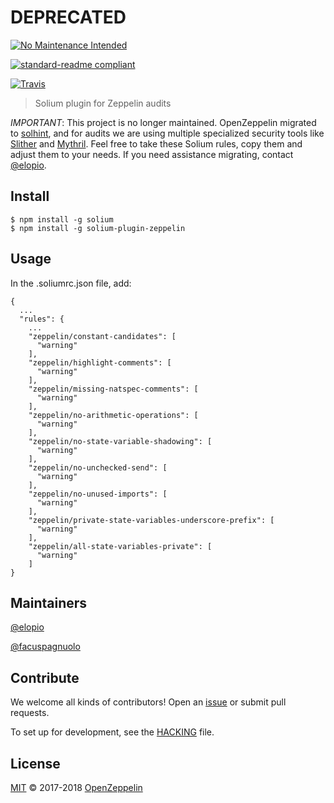 # DEPRECATED

[![No Maintenance Intended](http://unmaintained.tech/badge.svg)](http://unmaintained.tech/)

[![standard-readme compliant](https://img.shields.io/badge/readme%20style-standard-brightgreen.svg?style=flat-square)](https://github.com/RichardLitt/standard-readme)

[![Travis](https://img.shields.io/travis/OpenZeppelin/solium-plugin-zeppelin.svg?style=flat-square&branch=master)](https://travis-ci.org/OpenZeppelin/solium-plugin-zeppelin)

> Solium plugin for Zeppelin audits

*IMPORTANT*: This project is no longer maintained. OpenZeppelin migrated to [solhint](https://github.com/OpenZeppelin/openzeppelin-solidity/issues/508), and for audits we are using multiple specialized security tools like [Slither](https://github.com/trailofbits/slither) and [Mythril](https://github.com/ConsenSys/mythril-classic). Feel free to take these Solium rules, copy them and adjust them to your needs. If you need assistance migrating, contact [@elopio](https://github.com/elopio).

## Install

```
$ npm install -g solium
$ npm install -g solium-plugin-zeppelin
```

## Usage

In the .soliumrc.json file, add:

    {
      ...
      "rules": {
        ...
        "zeppelin/constant-candidates": [
          "warning"
        ],
        "zeppelin/highlight-comments": [
          "warning"
        ],
        "zeppelin/missing-natspec-comments": [
          "warning"
        ],
        "zeppelin/no-arithmetic-operations": [
          "warning"
        ],
        "zeppelin/no-state-variable-shadowing": [
          "warning"
        ],
        "zeppelin/no-unchecked-send": [
          "warning"
        ],
        "zeppelin/no-unused-imports": [
          "warning"
        ],
        "zeppelin/private-state-variables-underscore-prefix": [
          "warning"
        ],
        "zeppelin/all-state-variables-private": [
          "warning"
        ]
    }

## Maintainers

[@elopio](https://github.com/elopio)

[@facuspagnuolo](https://github.com/facuspagnuolo)

## Contribute

We welcome all kinds of contributors! Open an
[issue](https://github.com/elopio/solium-plugin-zeppelin/issues) or submit pull
requests.

To set up for development, see the [HACKING](HACKING.md) file.

## License

[MIT](LICENSE) © 2017-2018 [OpenZeppelin](https://openzeppelin.org/)
